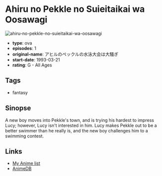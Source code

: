# Ahiru no Pekkle no Suieitaikai wa Oosawagi

![ahiru-no-pekkle-no-suieitaikai-wa-oosawagi](https://cdn.myanimelist.net/images/anime/10/58947.jpg)

-   **type**: ova
-   **episodes**: 1
-   **original-name**: アヒルのペックルの水泳大会は大騷ぎ
-   **start-date**: 1993-03-21
-   **rating**: G - All Ages

## Tags

-   fantasy

## Sinopse

A new boy moves into Pekkle's town, and is trying his hardest to impress Lucy; however, Lucy isn't interested in him. Lucy makes Pekkle out to be a better swimmer than he really is, and the new boy challenges him to a swimming contest.

## Links

-   [My Anime list](https://myanimelist.net/anime/22607/Ahiru_no_Pekkle_no_Suieitaikai_wa_Oosawagi)
-   [AnimeDB](http://anidb.info/perl-bin/animedb.pl?show=anime&aid=7810)
